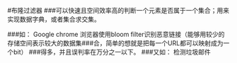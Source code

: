 #布隆过滤器
###可以快速且空间效率高的判断一个元素是否属于一个集合；用来实现数据字典，或者集合求交集。

###如： Google chrome 浏览器使用bloom filter识别恶意链接（能够用较少的存储空间表示较大的数据集###合，简单的想就是把每一个URL都可以映射成为一个bit）
###得多，并且误判率在万分之一以下。
###又如： 检测垃圾邮件